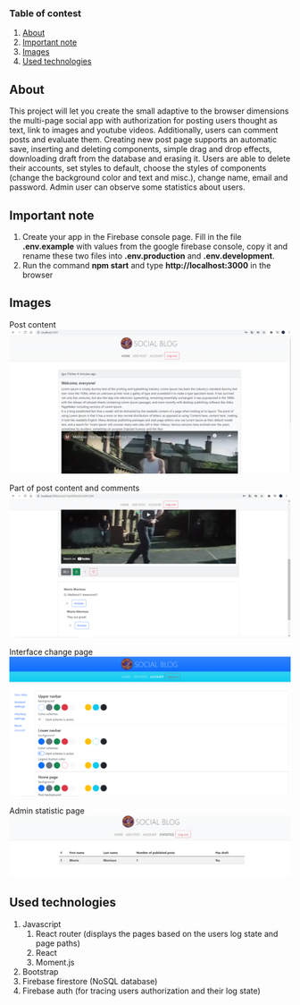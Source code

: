### Table of contest
1. [About](#about)
2. [Important note](#important-note)
2. [Images](#images)
3. [Used technologies](#used-technologies)

<a name="about"></a>

## About

This project will let you create the small adaptive to the browser dimensions the multi-page social app with authorization for posting users thought as text, link to images and youtube videos.
Additionally, users can comment posts and evaluate them. 
Creating new post page supports an automatic save, inserting and deleting components, simple drag and drop effects, downloading draft from the database and erasing it.
Users are able to delete their accounts, set styles to default, choose the styles of components (change the background color and text and misc.), change name, email and password.
Admin user can observe some statistics about users.

<a name="important-note"></a>

## Important note
 1. Create your app in the Firebase console page. Fill in the file **.env.example** with values from the google firebase console, copy it and rename these two files into **.env.production** and **.env.development**.
 2. Run the command **npm start** and type **http://localhost:3000** in the browser


<a name="images"></a>

## Images ##

Post content
![Post content](src/img/Screenshot%202021-09-27%20200549.png)

Part of post content and comments
![Part of post content and comments](src/img/Screenshot%202021-09-27%20200616.png)

Interface change page
![Interface change](src/img/Screenshot%202021-09-22%20213130.png)

Admin statistic page
![statistics](src/img/Screenshot%202021-09-22%20213810.png)

<a name="used-technologies"></a>

## Used technologies
1. Javascript
    1. React router (displays the pages based on the users log state and page paths)
    2. React
    3. Moment.js
2. Bootstrap
3. Firebase firestore (NoSQL database)
4. Firebase auth (for tracing users authorization and their log state)
